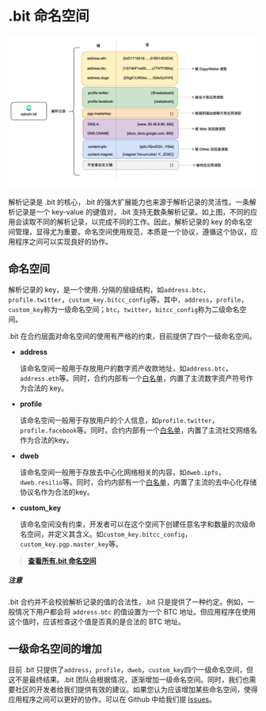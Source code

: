 # .bit 命名空间



<img src="./image-20210718170837330.png" alt=".bit 解析记录" style="zoom:50%;" />



解析记录是 .bit 的核心，.bit 的强大扩展能力也来源于解析记录的灵活性。一条解析记录是一个 key-value 的键值对，.bit 支持无数条解析记录。如上图，不同的应用会读取不同的解析记录，以完成不同的工作。因此，解析记录的 key 的命名空间管理，显得尤为重要。命名空间使用规范，本质是一个协议，遵循这个协议，应用程序之间可以实现良好的协作。



## 命名空间

解析记录的 key，是一个使用`.`分隔的层级结构，如`address.btc`，`profile.twitter`，`custom_key.bitcc_config`等。其中，`address`，`profile`，`custom_key`称为一级命名空间；`btc`，`twitter`，`bitcc_config`称为二级命名空间。



.bit 在合约层面对命名空间的使用有严格的约束，目前提供了四个一级命名空间。

* **address**

  该命名空间一般用于存放用户的数字资产收款地址，如`address.btc`，`address.eth`等。同时，合约内部有一个[白名单](https://github.com/dotbitHQ/cell-data-generator/blob/master/data/record_key_namespace.txt)，内置了主流数字资产符号作为合法的 key。

* **profile**

  该命名空间一般用于存放用户的个人信息，如`profile.twitter`，`profile.facebook`等。同时，合约内部有一个[白名单](https://github.com/dotbitHQ/cell-data-generator/blob/master/data/record_key_namespace.txt)，内置了主流社交网络名作为合法的key。

* **dweb**

  该命名空间一般用于存放去中心化网络相关的内容，如`dweb.ipfs`，`dweb.resilio`等。同时，合约内部有一个[白名单](https://github.com/dotbitHQ/cell-data-generator/blob/master/data/record_key_namespace.txt)，内置了主流的去中心化存储协议名作为合法的key。

* **custom_key**

  该命名空间没有约束，开发者可以在这个空间下创建任意名字和数量的次级命名空间，并定义其含义。如`custom_key.bitcc_config`，`custom_key.pgp.master_key`等。 


> [**查看所有.bit 命名空间**](https://github.com/dotbitHQ/cell-data-generator/blob/master/data/record_key_namespace.txt)

##### 注意
.bit 合约并不会校验解析记录的值的合法性，.bit 只是提供了一种约定。例如，一般情况下用户都会将 `address.btc` 的值设置为一个 BTC 地址。但应用程序在使用这个值时，应该检查这个值是否真的是合法的 BTC 地址。



## 一级命名空间的增加

目前 .bit 只提供了`address`，`profile`，`dweb`，`custom_key`四个一级命名空间，但这不是最终结果。.bit 团队会根据情况，逐渐增加一级命名空间。同时，我们也需要社区的开发者给我们提供有效的建议。如果您认为应该增加某些命名空间，使得应用程序之间可以更好的协作。可以在 Github 中给我们提 [Issues](https://github.com/dotbitHQ/das-contracts/issues)。







